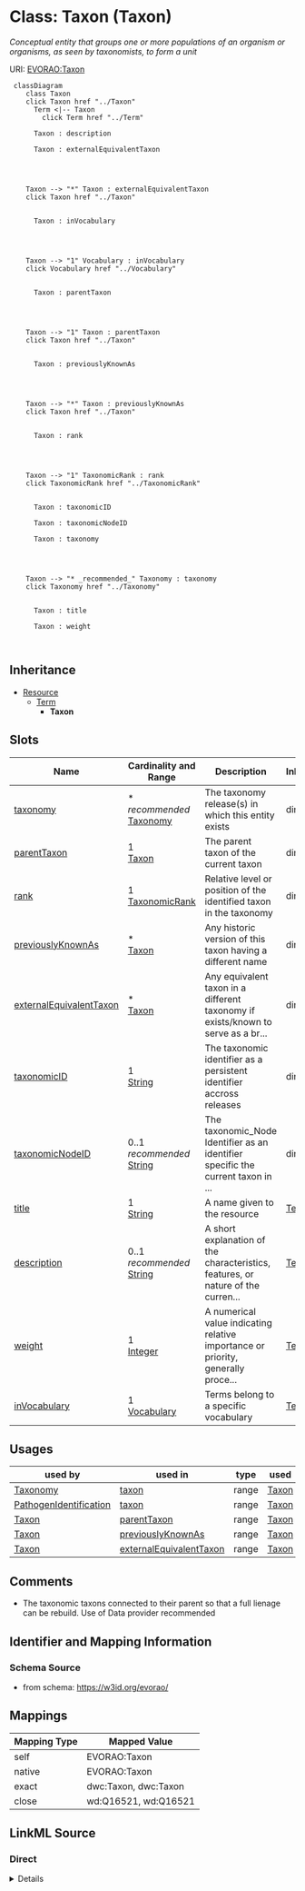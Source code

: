 

# Class: Taxon (Taxon) 


_Conceptual entity that groups one or more populations of an organism or organisms, as seen by taxonomists, to form a unit_





URI: [EVORAO:Taxon](https://w3id.org/evorao/Taxon)






```mermaid
 classDiagram
    class Taxon
    click Taxon href "../Taxon"
      Term <|-- Taxon
        click Term href "../Term"
      
      Taxon : description
        
      Taxon : externalEquivalentTaxon
        
          
    
    
    Taxon --> "*" Taxon : externalEquivalentTaxon
    click Taxon href "../Taxon"

        
      Taxon : inVocabulary
        
          
    
    
    Taxon --> "1" Vocabulary : inVocabulary
    click Vocabulary href "../Vocabulary"

        
      Taxon : parentTaxon
        
          
    
    
    Taxon --> "1" Taxon : parentTaxon
    click Taxon href "../Taxon"

        
      Taxon : previouslyKnownAs
        
          
    
    
    Taxon --> "*" Taxon : previouslyKnownAs
    click Taxon href "../Taxon"

        
      Taxon : rank
        
          
    
    
    Taxon --> "1" TaxonomicRank : rank
    click TaxonomicRank href "../TaxonomicRank"

        
      Taxon : taxonomicID
        
      Taxon : taxonomicNodeID
        
      Taxon : taxonomy
        
          
    
    
    Taxon --> "* _recommended_" Taxonomy : taxonomy
    click Taxonomy href "../Taxonomy"

        
      Taxon : title
        
      Taxon : weight
        
      
```





## Inheritance
* [Resource](Resource.md)
    * [Term](Term.md)
        * **Taxon**



## Slots

| Name | Cardinality and Range | Description | Inheritance |
| ---  | --- | --- | --- |
| [taxonomy](taxonomy.md) | * _recommended_ <br/> [Taxonomy](Taxonomy.md) | The taxonomy release(s) in which this entity exists | direct |
| [parentTaxon](parentTaxon.md) | 1 <br/> [Taxon](Taxon.md) | The parent taxon of the current taxon | direct |
| [rank](rank.md) | 1 <br/> [TaxonomicRank](TaxonomicRank.md) | Relative level or position of the identified taxon in the taxonomy | direct |
| [previouslyKnownAs](previouslyKnownAs.md) | * <br/> [Taxon](Taxon.md) | Any historic version of this taxon having a different name | direct |
| [externalEquivalentTaxon](externalEquivalentTaxon.md) | * <br/> [Taxon](Taxon.md) | Any equivalent taxon in a different taxonomy if exists/known to serve as a br... | direct |
| [taxonomicID](taxonomicID.md) | 1 <br/> [String](String.md) | The taxonomic identifier as a persistent identifier accross releases | direct |
| [taxonomicNodeID](taxonomicNodeID.md) | 0..1 _recommended_ <br/> [String](String.md) | The taxonomic_Node Identifier as an identifier specific the current taxon in ... | direct |
| [title](title.md) | 1 <br/> [String](String.md) | A name given to the resource | [Term](Term.md) |
| [description](description.md) | 0..1 _recommended_ <br/> [String](String.md) | A short explanation of the characteristics, features, or nature of the curren... | [Term](Term.md) |
| [weight](weight.md) | 1 <br/> [Integer](Integer.md) | A numerical value indicating relative importance or priority, generally proce... | [Term](Term.md) |
| [inVocabulary](inVocabulary.md) | 1 <br/> [Vocabulary](Vocabulary.md) | Terms belong to a specific vocabulary | [Term](Term.md) |





## Usages

| used by | used in | type | used |
| ---  | --- | --- | --- |
| [Taxonomy](Taxonomy.md) | [taxon](taxon.md) | range | [Taxon](Taxon.md) |
| [PathogenIdentification](PathogenIdentification.md) | [taxon](taxon.md) | range | [Taxon](Taxon.md) |
| [Taxon](Taxon.md) | [parentTaxon](parentTaxon.md) | range | [Taxon](Taxon.md) |
| [Taxon](Taxon.md) | [previouslyKnownAs](previouslyKnownAs.md) | range | [Taxon](Taxon.md) |
| [Taxon](Taxon.md) | [externalEquivalentTaxon](externalEquivalentTaxon.md) | range | [Taxon](Taxon.md) |






## Comments

* The taxonomic taxons connected to their parent so that a full lienage can be rebuild. Use of Data provider recommended

## Identifier and Mapping Information







### Schema Source


* from schema: https://w3id.org/evorao/




## Mappings

| Mapping Type | Mapped Value |
| ---  | ---  |
| self | EVORAO:Taxon |
| native | EVORAO:Taxon |
| exact | dwc:Taxon, dwc:Taxon |
| close | wd:Q16521, wd:Q16521 |







## LinkML Source

<!-- TODO: investigate https://stackoverflow.com/questions/37606292/how-to-create-tabbed-code-blocks-in-mkdocs-or-sphinx -->

### Direct

<details>
```yaml
name: Taxon
description: Conceptual entity that groups one or more populations of an organism
  or organisms, as seen by taxonomists, to form a unit
title: Taxon
comments:
- The taxonomic taxons connected to their parent so that a full lienage can be rebuild.
  Use of Data provider recommended
from_schema: https://w3id.org/evorao/
exact_mappings:
- dwc:Taxon
- dwc:Taxon
close_mappings:
- wd:Q16521
- wd:Q16521
is_a: Term
slots:
- taxonomy
- parentTaxon
- rank
- previouslyKnownAs
- externalEquivalentTaxon
- taxonomicID
- taxonomicNodeID
slot_usage:
  taxonomy:
    name: taxonomy
    description: The taxonomy release(s) in which this entity exists
    title: taxonomy
    domain_of:
    - Taxon
    - TaxonomicRank
    range: Taxonomy
    required: false
    recommended: true
    multivalued: true
  parentTaxon:
    name: parentTaxon
    description: The parent taxon of the current taxon
    title: parent taxon
    close_mappings:
    - dwc:Taxon
    domain_of:
    - Taxon
    range: Taxon
    required: true
    multivalued: false
  rank:
    name: rank
    description: Relative level or position of the identified taxon in the taxonomy
    title: rank
    exact_mappings:
    - dwc:taxonRank
    domain_of:
    - Taxon
    - Taxonomy
    range: TaxonomicRank
    required: true
    multivalued: false
  previouslyKnownAs:
    name: previouslyKnownAs
    description: Any historic version of this taxon having a different name
    title: previously known as
    close_mappings:
    - dwc:Taxon
    domain_of:
    - Taxon
    range: Taxon
    required: false
    multivalued: true
  externalEquivalentTaxon:
    name: externalEquivalentTaxon
    description: Any equivalent taxon in a different taxonomy if exists/known to serve
      as a bridge (e.g, ICTV towards NCBI)
    title: external equivalent taxon
    comments:
    - Could serve as a bridge between ICTV and NCBI as several providers currently
      uses NCBI Taxonomy
    close_mappings:
    - dwc:taxonID
    domain_of:
    - Taxon
    range: Taxon
    required: false
    multivalued: true
  taxonomicID:
    name: taxonomicID
    description: The taxonomic identifier as a persistent identifier accross releases
    title: taxonomic ID
    close_mappings:
    - dwc:taxonID
    domain_of:
    - Taxon
    range: string
    required: true
    multivalued: false
  taxonomicNodeID:
    name: taxonomicNodeID
    description: The taxonomic_Node Identifier as an identifier specific the current
      taxon in the corresponding release/version of the taxonomy
    title: taxonomic node ID
    comments:
    - NCBI does not have a taxon_node id, only a taxonomicID. Taxon_node id is Unique  in
      ICTV= Key of the taxon node !! Could be replaced by a composite key made of
      'taxonomic ID' + 'has version'
    close_mappings:
    - dwc:taxonID
    domain_of:
    - Taxon
    range: string
    required: false
    recommended: true
    multivalued: false

```
</details>

### Induced

<details>
```yaml
name: Taxon
description: Conceptual entity that groups one or more populations of an organism
  or organisms, as seen by taxonomists, to form a unit
title: Taxon
comments:
- The taxonomic taxons connected to their parent so that a full lienage can be rebuild.
  Use of Data provider recommended
from_schema: https://w3id.org/evorao/
exact_mappings:
- dwc:Taxon
- dwc:Taxon
close_mappings:
- wd:Q16521
- wd:Q16521
is_a: Term
slot_usage:
  taxonomy:
    name: taxonomy
    description: The taxonomy release(s) in which this entity exists
    title: taxonomy
    domain_of:
    - Taxon
    - TaxonomicRank
    range: Taxonomy
    required: false
    recommended: true
    multivalued: true
  parentTaxon:
    name: parentTaxon
    description: The parent taxon of the current taxon
    title: parent taxon
    close_mappings:
    - dwc:Taxon
    domain_of:
    - Taxon
    range: Taxon
    required: true
    multivalued: false
  rank:
    name: rank
    description: Relative level or position of the identified taxon in the taxonomy
    title: rank
    exact_mappings:
    - dwc:taxonRank
    domain_of:
    - Taxon
    - Taxonomy
    range: TaxonomicRank
    required: true
    multivalued: false
  previouslyKnownAs:
    name: previouslyKnownAs
    description: Any historic version of this taxon having a different name
    title: previously known as
    close_mappings:
    - dwc:Taxon
    domain_of:
    - Taxon
    range: Taxon
    required: false
    multivalued: true
  externalEquivalentTaxon:
    name: externalEquivalentTaxon
    description: Any equivalent taxon in a different taxonomy if exists/known to serve
      as a bridge (e.g, ICTV towards NCBI)
    title: external equivalent taxon
    comments:
    - Could serve as a bridge between ICTV and NCBI as several providers currently
      uses NCBI Taxonomy
    close_mappings:
    - dwc:taxonID
    domain_of:
    - Taxon
    range: Taxon
    required: false
    multivalued: true
  taxonomicID:
    name: taxonomicID
    description: The taxonomic identifier as a persistent identifier accross releases
    title: taxonomic ID
    close_mappings:
    - dwc:taxonID
    domain_of:
    - Taxon
    range: string
    required: true
    multivalued: false
  taxonomicNodeID:
    name: taxonomicNodeID
    description: The taxonomic_Node Identifier as an identifier specific the current
      taxon in the corresponding release/version of the taxonomy
    title: taxonomic node ID
    comments:
    - NCBI does not have a taxon_node id, only a taxonomicID. Taxon_node id is Unique  in
      ICTV= Key of the taxon node !! Could be replaced by a composite key made of
      'taxonomic ID' + 'has version'
    close_mappings:
    - dwc:taxonID
    domain_of:
    - Taxon
    range: string
    required: false
    recommended: true
    multivalued: false
attributes:
  taxonomy:
    name: taxonomy
    description: The taxonomy release(s) in which this entity exists
    title: taxonomy
    from_schema: https://w3id.org/evorao/
    rank: 1000
    alias: taxonomy
    owner: Taxon
    domain_of:
    - Taxon
    - TaxonomicRank
    range: Taxonomy
    required: false
    recommended: true
    multivalued: true
  parentTaxon:
    name: parentTaxon
    description: The parent taxon of the current taxon
    title: parent taxon
    from_schema: https://w3id.org/evorao/
    close_mappings:
    - dwc:Taxon
    rank: 1000
    alias: parentTaxon
    owner: Taxon
    domain_of:
    - Taxon
    range: Taxon
    required: true
    multivalued: false
  rank:
    name: rank
    description: Relative level or position of the identified taxon in the taxonomy
    title: rank
    from_schema: https://w3id.org/evorao/
    exact_mappings:
    - dwc:taxonRank
    rank: 1000
    alias: rank
    owner: Taxon
    domain_of:
    - Taxon
    - Taxonomy
    range: TaxonomicRank
    required: true
    multivalued: false
  previouslyKnownAs:
    name: previouslyKnownAs
    description: Any historic version of this taxon having a different name
    title: previously known as
    from_schema: https://w3id.org/evorao/
    close_mappings:
    - dwc:Taxon
    rank: 1000
    alias: previouslyKnownAs
    owner: Taxon
    domain_of:
    - Taxon
    range: Taxon
    required: false
    multivalued: true
  externalEquivalentTaxon:
    name: externalEquivalentTaxon
    description: Any equivalent taxon in a different taxonomy if exists/known to serve
      as a bridge (e.g, ICTV towards NCBI)
    title: external equivalent taxon
    comments:
    - Could serve as a bridge between ICTV and NCBI as several providers currently
      uses NCBI Taxonomy
    from_schema: https://w3id.org/evorao/
    close_mappings:
    - dwc:taxonID
    rank: 1000
    alias: externalEquivalentTaxon
    owner: Taxon
    domain_of:
    - Taxon
    range: Taxon
    required: false
    multivalued: true
  taxonomicID:
    name: taxonomicID
    description: The taxonomic identifier as a persistent identifier accross releases
    title: taxonomic ID
    from_schema: https://w3id.org/evorao/
    close_mappings:
    - dwc:taxonID
    rank: 1000
    alias: taxonomicID
    owner: Taxon
    domain_of:
    - Taxon
    range: string
    required: true
    multivalued: false
  taxonomicNodeID:
    name: taxonomicNodeID
    description: The taxonomic_Node Identifier as an identifier specific the current
      taxon in the corresponding release/version of the taxonomy
    title: taxonomic node ID
    comments:
    - NCBI does not have a taxon_node id, only a taxonomicID. Taxon_node id is Unique  in
      ICTV= Key of the taxon node !! Could be replaced by a composite key made of
      'taxonomic ID' + 'has version'
    from_schema: https://w3id.org/evorao/
    close_mappings:
    - dwc:taxonID
    rank: 1000
    alias: taxonomicNodeID
    owner: Taxon
    domain_of:
    - Taxon
    range: string
    required: false
    recommended: true
    multivalued: false
  title:
    name: title
    description: A name given to the resource
    title: title
    comments:
    - 'The title of the item should be as short and descriptive as possible. E.g.
      for virus products it should basically be based on the following Pattern:

      ''Virus name'', ''virus host type'', ''collection year'', ''country of collection''
      ex ''suspected epidemiological origin'', ''genotype'', ''strain'', ''variant
      name or specific feature'
    from_schema: https://w3id.org/evorao/
    close_mappings:
    - rdfs:label
    rank: 1000
    slot_uri: dct:title
    alias: title
    owner: Taxon
    domain_of:
    - Term
    - Dataset
    - DataService
    - Publication
    - License
    - Certification
    range: string
    required: true
    multivalued: false
  description:
    name: description
    description: A short explanation of the characteristics, features, or nature of
      the current item
    title: description
    comments:
    - 'Describe this item in few lines. This description will serve as a summary to
      present the resource.

      '
    from_schema: https://w3id.org/evorao/
    rank: 1000
    slot_uri: dct:description
    alias: description
    owner: Taxon
    domain_of:
    - Term
    - Dataset
    - DataService
    - PersonOrOrganization
    - File
    - ContactPoint
    - License
    - Certification
    range: string
    required: false
    recommended: true
    multivalued: false
  weight:
    name: weight
    description: A numerical value indicating relative importance or priority, generally
      processed in ascending order. This weight helps prioritize content when organizing
      or processing data. Its value can be negative, with a default set to 0
    title: weight
    comments:
    - The lowest weighted Data providers are triggered first, this may be usefull
      to populate at first entities that are referenced by others (e.g. Version ahead
      of Rank ahead of Taxon)
    from_schema: https://w3id.org/evorao/
    close_mappings:
    - adms:status
    rank: 1000
    ifabsent: int(0)
    alias: weight
    owner: Taxon
    domain_of:
    - Term
    - DataProvider
    range: integer
    required: true
    multivalued: false
  inVocabulary:
    name: inVocabulary
    description: Terms belong to a specific vocabulary
    title: in Vocabulary
    from_schema: https://w3id.org/evorao/
    close_mappings:
    - wdp:P972
    rank: 1000
    alias: inVocabulary
    owner: Taxon
    domain_of:
    - Term
    range: Vocabulary
    required: true
    multivalued: false

```
</details>